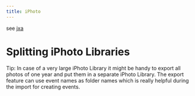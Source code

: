 ```yaml
---
title: iPhoto
---
```


see [jxa](/jxa)

# Splitting iPhoto Libraries
Tip: In case of a very large iPhoto Library it might be handy to export all photos of one year and put them in a separate iPhoto Library. The export feature can use event names as folder names which is really helpful during the import for creating events.
